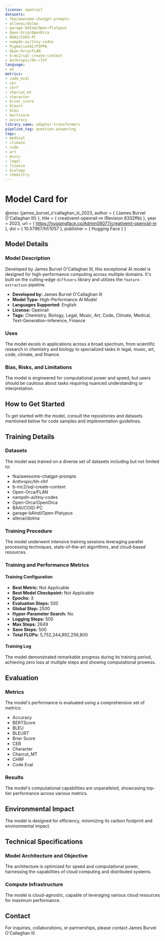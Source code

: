 ```yaml
---
license: openrail
datasets:
- fka/awesome-chatgpt-prompts
- allenai/dolma
- garage-bAInd/Open-Platypus
- Open-Orca/OpenOrca
- BAAI/COIG-PC
- nampdn-ai/tiny-codes
- PygmalionAI/PIPPA
- Open-Orca/FLAN
- b-mc2/sql-create-context
- Anthropic/hh-rlhf
language:
- en
metrics:
- code_eval
- cer
- chrf
- charcut_mt
- character
- brier_score
- bleurt
- bleu
- bertscore
- accuracy
library_name: adapter-transformers
pipeline_tag: question-answering
tags:
- medical
- climate
- code
- art
- music
- legal
- finance
- biology
- chemistry
---
```

# Model Card for 

@misc {james_burvel_o'callaghan_iii_2023,
	author       = { {James Burvel O'Callaghan III} },
	title        = { creativeml-openrail-m (Revision 8332ffb) },
	year         = 2023,
	url          = { https://huggingface.co/Admin08077/creativeml-openrail-m },
	doi          = { 10.57967/hf/1057 },
	publisher    = { Hugging Face }
}

## Model Details

### Model Description

Developed by James Burvel O'Callaghan III, this exceptional AI model is designed for high-performance computing across multiple domains. It's built on the cutting-edge `diffusers` library and utilizes the `feature-extraction` pipeline.

- **Developed by:** James Burvel O'Callaghan III
- **Model Type:** High-Performance AI Model
- **Languages Supported:** English
- **License:** Openrail
- **Tags:** Chemistry, Biology, Legal, Music, Art, Code, Climate, Medical, Text-Generation-Inference, Finance

### Uses

The model excels in applications across a broad spectrum, from scientific research in chemistry and biology to specialized tasks in legal, music, art, code, climate, and finance.

### Bias, Risks, and Limitations

The model is engineered for computational power and speed, but users should be cautious about tasks requiring nuanced understanding or interpretation.

## How to Get Started

To get started with the model, consult the repositories and datasets mentioned below for code samples and implementation guidelines.

## Training Details

### Datasets

The model was trained on a diverse set of datasets including but not limited to:

- fka/awesome-chatgpt-prompts
- Anthropic/hh-rlhf
- b-mc2/sql-create-context
- Open-Orca/FLAN
- nampdn-ai/tiny-codes
- Open-Orca/OpenOrca
- BAAI/COIG-PC
- garage-bAInd/Open-Platypus
- allenai/dolma

### Training Procedure

The model underwent intensive training sessions leveraging parallel processing techniques, state-of-the-art algorithms, and cloud-based resources.

### Training and Performance Metrics

#### Training Configuration

- **Best Metric:** Not Applicable
- **Best Model Checkpoint:** Not Applicable
- **Epochs:** 3
- **Evaluation Steps:** 500
- **Global Step:** 2500
- **Hyper-Parameter Search:** No
- **Logging Steps:** 500
- **Max Steps:** 2649
- **Save Steps:** 500
- **Total FLOPs:** 5,752,244,892,256,800

#### Training Log

The model demonstrated remarkable progress during its training period, achieving zero loss at multiple steps and showing computational prowess.

## Evaluation

### Metrics

The model's performance is evaluated using a comprehensive set of metrics:

- Accuracy
- BERTScore
- BLEU
- BLEURT
- Brier Score
- CER
- Character
- Charcut_MT
- CHRF
- Code Eval

### Results

The model's computational capabilities are unparalleled, showcasing top-tier performance across various metrics.

## Environmental Impact

The model is designed for efficiency, minimizing its carbon footprint and environmental impact.

## Technical Specifications

### Model Architecture and Objective

The architecture is optimized for speed and computational power, harnessing the capabilities of cloud computing and distributed systems.

### Compute Infrastructure

The model is cloud-agnostic, capable of leveraging various cloud resources for maximum performance.

## Contact

For inquiries, collaborations, or partnerships, please contact James Burvel O'Callaghan III.